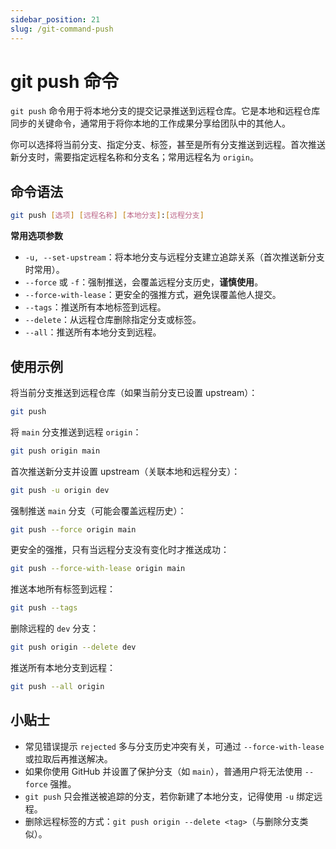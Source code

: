 ```yaml
---
sidebar_position: 21
slug: /git-command-push
---
```


# git push 命令

`git push` 命令用于将本地分支的提交记录推送到远程仓库。它是本地和远程仓库同步的关键命令，通常用于将你本地的工作成果分享给团队中的其他人。

你可以选择将当前分支、指定分支、标签，甚至是所有分支推送到远程。首次推送新分支时，需要指定远程名称和分支名；常用远程名为 `origin`。



## 命令语法

```bash
git push [选项] [远程名称] [本地分支]:[远程分支]
```

**常用选项参数**

- `-u, --set-upstream`：将本地分支与远程分支建立追踪关系（首次推送新分支时常用）。
- `--force` 或 `-f`：强制推送，会覆盖远程分支历史，**谨慎使用**。
- `--force-with-lease`：更安全的强推方式，避免误覆盖他人提交。
- `--tags`：推送所有本地标签到远程。
- `--delete`：从远程仓库删除指定分支或标签。
- `--all`：推送所有本地分支到远程。



## 使用示例

将当前分支推送到远程仓库（如果当前分支已设置 upstream）：

```bash
git push
```

将 `main` 分支推送到远程 `origin`：

```bash
git push origin main
```

首次推送新分支并设置 upstream（关联本地和远程分支）：

```bash
git push -u origin dev
```

强制推送 `main` 分支（可能会覆盖远程历史）：

```bash
git push --force origin main
```

更安全的强推，只有当远程分支没有变化时才推送成功：

```bash
git push --force-with-lease origin main
```

推送本地所有标签到远程：

```bash
git push --tags
```

删除远程的 `dev` 分支：

```bash
git push origin --delete dev
```

推送所有本地分支到远程：

```bash
git push --all origin
```



## 小贴士

- 常见错误提示 `rejected` 多与分支历史冲突有关，可通过 `--force-with-lease` 或拉取后再推送解决。
- 如果你使用 GitHub 并设置了保护分支（如 `main`），普通用户将无法使用 `--force` 强推。
- `git push` 只会推送被追踪的分支，若你新建了本地分支，记得使用 `-u` 绑定远程。
- 删除远程标签的方式：`git push origin --delete <tag>`（与删除分支类似）。
